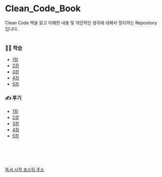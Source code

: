 # Clean_Code_Book
Clean Code 책을 읽고 이해한 내용 및 개인적인 생각에 대해서 정리하는 Repository입니다.<br/><br/>


### 👨‍💻 학습 <br/>
- [1장](https://github.com/seongjo-seo/Clean_Code_Book/tree/main/1%EC%9E%A5%20%EA%B9%A8%EB%81%97%ED%95%9C%20%EC%BD%94%EB%93%9C) <br/>
- [2장](https://github.com/seongjo-seo/Clean_Code_Book/tree/main/2%EC%9E%A5%20%EC%9D%98%EB%AF%B8%20%EC%9E%88%EB%8A%94%20%EC%9D%B4%EB%A6%84)<br/>
- [3장](https://github.com/seongjo-seo/Clean_Code_Book/blob/main/3%EC%9E%A5%20%ED%95%A8%EC%88%98/README.md)<br/>
- [4장](https://github.com/seongjo-seo/CleanCodeBook/blob/main/4%EC%9E%A5%20%EC%A3%BC%EC%84%9D/README.md)<br/>
- [5장](https://github.com/seongjo-seo/CleanCodeBook/tree/main/5%EC%9E%A5%20%ED%98%95%EC%8B%9D%20%EB%A7%9E%EC%B6%94%EA%B8%B0)<br/>


### ✍ 후기 <br/>
- [1장](https://github.com/seongjo-seo/Clean_Code_Book/blob/main/1%EC%9E%A5%20%EA%B9%A8%EB%81%97%ED%95%9C%20%EC%BD%94%EB%93%9C/report.md)
- [2장](https://github.com/seongjo-seo/Clean_Code_Book/blob/main/2%EC%9E%A5%20%EC%9D%98%EB%AF%B8%20%EC%9E%88%EB%8A%94%20%EC%9D%B4%EB%A6%84/report.md)
- [3장](https://github.com/seongjo-seo/Clean_Code_Book/blob/main/3%EC%9E%A5%20%ED%95%A8%EC%88%98/report.md)
- [4장](https://github.com/seongjo-seo/CleanCodeBook/blob/main/4%EC%9E%A5%20%EC%A3%BC%EC%84%9D/report.md)
- [5장](https://github.com/seongjo-seo/CleanCodeBook/blob/main/5%EC%9E%A5%20%ED%98%95%EC%8B%9D%20%EB%A7%9E%EC%B6%94%EA%B8%B0/report.md)
<br/><br/><br/><br/>
#
[독서 시작 포스팅 주소](https://okeybox.tistory.com/271) <br/>
